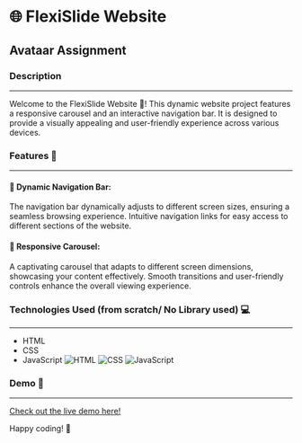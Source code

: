 # 🌐 FlexiSlide Website 
## Avataar Assignment

### Description
  ______________
Welcome to the FlexiSlide Website 🚀! This dynamic website project features a responsive carousel and an interactive navigation bar. It is designed to provide a visually appealing and user-friendly experience across various devices.

### Features 🌈
  ______________
#### 🔗 Dynamic Navigation Bar:
The navigation bar dynamically adjusts to different screen sizes, ensuring a seamless browsing experience.
Intuitive navigation links for easy access to different sections of the website.

#### 🎠 Responsive Carousel:
A captivating carousel that adapts to different screen dimensions, showcasing your content effectively.
Smooth transitions and user-friendly controls enhance the overall viewing experience.

### Technologies Used (from scratch/ No Library used) 💻
  ______________
- HTML
- CSS
- JavaScript
![HTML](https://www.google.com/url?sa=i&url=https%3A%2F%2Fwww.pngwing.com%2Fen%2Fsearch%3Fq%3DHTML&psig=AOvVaw0uem0o7PIeP3MeTNGDkf-X&ust=1703751657008000&source=images&cd=vfe&opi=89978449&ved=0CBIQjRxqFwoTCIjdl9eXr4MDFQAAAAAdAAAAABAD)
![CSS](https://www.google.com/url?sa=i&url=https%3A%2F%2Fbrandslogos.com%2Fc%2Fcss-logo%2F&psig=AOvVaw1zNY_NWlqzk3LpgQo6a-YK&ust=1703751773673000&source=images&cd=vfe&opi=89978449&ved=0CBIQjRxqFwoTCIC6x4yYr4MDFQAAAAAdAAAAABAD)
![JavaScript](https://e7.pngegg.com/pngimages/503/848/png-clipart-javascript-computer-icons-software-developer-cascading-style-sheets-javascript-logo-angle-text.png)

### Demo 🎥
______________
[Check out the live demo here!](https://kalpana-srivastava.netlify.app)

Happy coding! 🚀
